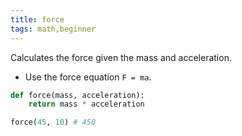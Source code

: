 ```yaml
---
title: force
tags: math,beginner
---
```


Calculates the force given the mass and acceleration.

- Use the force equation `F = ma`.

```py
def force(mass, acceleration):
    return mass * acceleration
```

```py
force(45, 10) # 450
```
